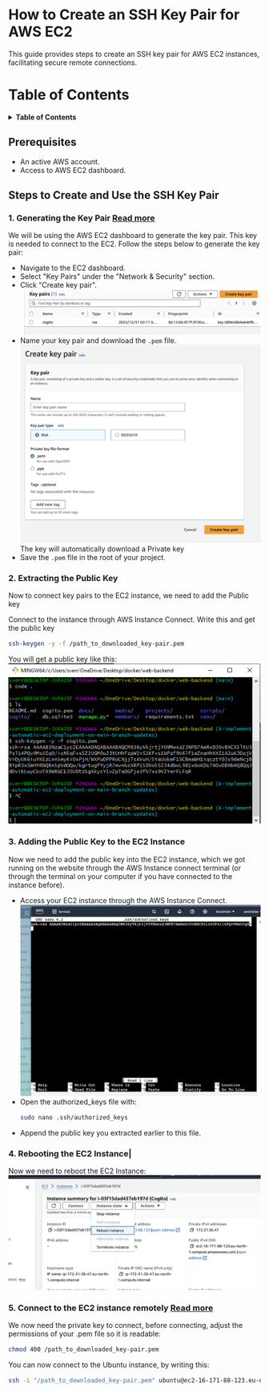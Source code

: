# How to Create an SSH Key Pair for AWS EC2
This guide provides steps to create an SSH key pair for AWS EC2 instances, facilitating secure remote connections.

Table of Contents
=================
<details>
<summary><b>Table of Contents</b></summary>

- [How to Create an SSH Key Pair for AWS EC2](#how-to-create-an-ssh-key-pair-for-aws-ec2)
- [Table of Contents](#table-of-contents)
  - [Prerequisites](#prerequisites)
  - [Steps to Create and Use the SSH Key Pair](#steps-to-create-and-use-the-ssh-key-pair)
    - [1. Generating the Key Pair Read more](#1-generating-the-key-pair-read-more)
    - [2. Extracting the Public Key](#2-extracting-the-public-key)
    - [3. Adding the Public Key to the EC2 Instance](#3-adding-the-public-key-to-the-ec2-instance)
    - [4. Rebooting the EC2 Instance|](#4-rebooting-the-ec2-instance)
    - [5. Connect to the EC2 instance remotely Read more](#5-connect-to-the-ec2-instance-remotely-read-more)
</details>

## Prerequisites
- An active AWS account.
- Access to AWS EC2 dashboard.

## Steps to Create and Use the SSH Key Pair
### 1. Generating the Key Pair [Read more](https://linux.how2shout.com/add-a-new-key-pair-to-your-exisitng-aws-ec2-instances/)
We will be using the AWS EC2 dashboard to generate the key pair. This key is needed to connect to the EC2. Follow the steps below to generate the key pair:
- Navigate to the EC2 dashboard.
- Select "Key Pairs" under the "Network & Security" section.
- Click "Create key pair".
![KeyPairs GUI](../images/aws-ec2-key-pairs.png)
- Name your key pair and download the `.pem` file. 
![create-key-pair GUI](../images/create-key-pair.png)
The key will automatically download a Private key
- Save the `.pem` file in the root of your project. 

### 2. Extracting the Public Key
Now to connect key pairs to the EC2 instance, we need to add the Public key

Connect to the instance through AWS Instance Connect. Write this and get the public key
```bash
ssh-keygen -y -f /path_to_downloaded_key-pair.pem
```
You will get a public key like this:
![public-key GUI](../images/cli-public-key.png)

### 3. Adding the Public Key to the EC2 Instance
Now we need to add the public key into the EC2 instance, which we got running on the website through the AWS Instance connect terminal (or through the terminal on your computer if you have connected to the instance before).

- Access your EC2 instance through the AWS Instance Connect.
![AWS Instance connect terminal](../images/aws-instance-connect-terminal.png)
- Open the authorized_keys file with:
    ```bash
    sudo nano .ssh/authorized_keys
    ```
- Append the public key you extracted earlier to this file.

### 4. Rebooting the EC2 Instance|
Now we need to reboot the EC2 Instance:
![reboot GUI](../images/reboot-ec2.png)

### 5. Connect to the EC2 instance remotely [Read more](https://www.how2shout.com/linux/how-to-ssh-aws-ec2-linux-instances-remotely/)
We now need the private key to connect, before connecting, adjust the permissions of your .pem file so it is readable:
```bash
chmod 400 /path_to_downloaded_key-pair.pem
```

You can now connect to the Ubuntu instance, by writing this:
```bash
ssh -i "/path_to_downloaded_key-pair.pem" ubuntu@ec2-16-171-88-123.eu-north-1.compute.amazonaws.com
```